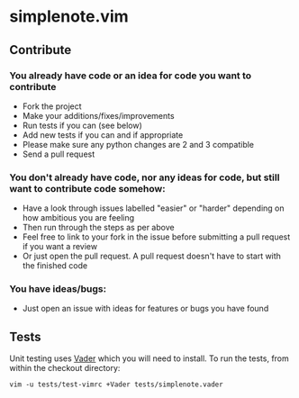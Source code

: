 # simplenote.vim

## Contribute

### You already have code or an idea for code you want to contribute

- Fork the project
- Make your additions/fixes/improvements
- Run tests if you can (see below)
- Add new tests if you can and if appropriate
- Please make sure any python changes are 2 and 3 compatible
- Send a pull request

### You don't already have code, nor any ideas for code, but still want to contribute code somehow:

- Have a look through issues labelled "easier" or "harder" depending on how ambitious you are feeling
- Then run through the steps as per above
- Feel free to link to your fork in the issue before submitting a pull request if you want a review
- Or just open the pull request. A pull request doesn't have to start with the finished code

### You have ideas/bugs:

- Just open an issue with ideas for features or bugs you have found

## Tests

Unit testing uses [Vader](https://github.com/junegunn/vader.vim) which you will need to install. To run the tests, from within the checkout directory:

	vim -u tests/test-vimrc +Vader tests/simplenote.vader
